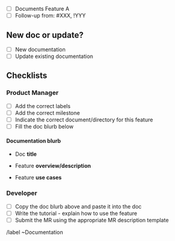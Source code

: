 <!-- Mention "documentation" or "docs" in the issue title -->

<!-- Use this description template for new docs or updates to existing docs. -->

<!-- Check the documentation structure guidelines for guidance: https://docs.gitlab.com/ee/development/documentation/structure.html-->

- [ ] Documents Feature A <!-- feature name -->
- [ ] Follow-up from: #XXX, !YYY <!-- Mention related issues, MRs, and epics when available -->

## New doc or update?

<!-- Mark either of these boxes: -->

- [ ] New documentation
- [ ] Update existing documentation

## Checklists

### Product Manager


- [ ] Add the correct labels
- [ ] Add the correct milestone
- [ ] Indicate the correct document/directory for this feature <!-- (ping the tech writers for help if you're not sure) -->
- [ ] Fill the doc blurb below

#### Documentation blurb


- Doc **title**

    <!-- write the doc title here -->

- Feature **overview/description**

    <!-- Write the feature overview here -->

- Feature **use cases**

    <!-- Write the use cases here -->

### Developer



- [ ] Copy the doc blurb above and paste it into the doc
- [ ] Write the tutorial - explain how to use the feature
- [ ] Submit the MR using the appropriate MR description template

/label ~Documentation
